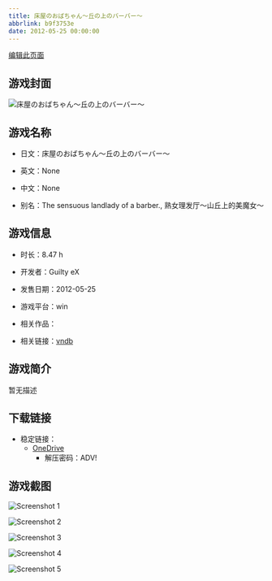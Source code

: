 ```yaml
---
title: 床屋のおばちゃん～丘の上のバーバー～
abbrlink: b9f3753e
date: 2012-05-25 00:00:00
---
```

[编辑此页面](https://github.com/ACG-3/ADV3-source/blob/main/source/_posts/games/%E5%BA%8A%E5%B1%8B%E3%81%AE%E3%81%8A%E3%81%B0%E3%81%A1%E3%82%83%E3%82%93%EF%BD%9E%E4%B8%98%E3%81%AE%E4%B8%8A%E3%81%AE%E3%83%90%E3%83%BC%E3%83%90%E3%83%BC%EF%BD%9E.md)

## 游戏封面

![床屋のおばちゃん～丘の上のバーバー～](https://pan.timero.xyz/onedrive/img_lib_001/%E5%BA%8A%E5%B1%8B%E3%81%AE%E3%81%8A%E3%81%B0%E3%81%A1%E3%82%83%E3%82%93%EF%BD%9E%E4%B8%98%E3%81%AE%E4%B8%8A%E3%81%AE%E3%83%90%E3%83%BC%E3%83%90%E3%83%BC%EF%BD%9E_cover.avif)


## 游戏名称

- 日文：床屋のおばちゃん～丘の上のバーバー～
- 英文：None
- 中文：None

- 别名：The sensuous landlady of a barber., 熟女理发厅～山丘上的美魔女～


## 游戏信息

- 时长：8.47 h
- 开发者：Guilty eX
- 发售日期：2012-05-25
- 游戏平台：win
- 相关作品：

- 相关链接：[vndb](https://vndb.org/v10211)


## 游戏简介

暂无描述


## 下载链接

- 稳定链接：
    - [OneDrive](https://pan.timero.xyz/onedrive/adv_lib_001/%E5%BA%8A%E5%B1%8B%E3%81%AE%E3%81%8A%E3%81%B0%E3%81%A1%E3%82%83%E3%82%93%EF%BD%9E%E4%B8%98%E3%81%AE%E4%B8%8A%E3%81%AE%E3%83%90%E3%83%BC%E3%83%90%E3%83%BC%EF%BD%9E)
        - 解压密码：ADV!



## 游戏截图


![Screenshot 1](https://pan.timero.xyz/onedrive/img_lib_001/%E5%BA%8A%E5%B1%8B%E3%81%AE%E3%81%8A%E3%81%B0%E3%81%A1%E3%82%83%E3%82%93%EF%BD%9E%E4%B8%98%E3%81%AE%E4%B8%8A%E3%81%AE%E3%83%90%E3%83%BC%E3%83%90%E3%83%BC%EF%BD%9E_Screenshot_1.avif)

![Screenshot 2](https://pan.timero.xyz/onedrive/img_lib_001/%E5%BA%8A%E5%B1%8B%E3%81%AE%E3%81%8A%E3%81%B0%E3%81%A1%E3%82%83%E3%82%93%EF%BD%9E%E4%B8%98%E3%81%AE%E4%B8%8A%E3%81%AE%E3%83%90%E3%83%BC%E3%83%90%E3%83%BC%EF%BD%9E_Screenshot_2.avif)

![Screenshot 3](https://pan.timero.xyz/onedrive/img_lib_001/%E5%BA%8A%E5%B1%8B%E3%81%AE%E3%81%8A%E3%81%B0%E3%81%A1%E3%82%83%E3%82%93%EF%BD%9E%E4%B8%98%E3%81%AE%E4%B8%8A%E3%81%AE%E3%83%90%E3%83%BC%E3%83%90%E3%83%BC%EF%BD%9E_Screenshot_3.avif)

![Screenshot 4](https://pan.timero.xyz/onedrive/img_lib_001/%E5%BA%8A%E5%B1%8B%E3%81%AE%E3%81%8A%E3%81%B0%E3%81%A1%E3%82%83%E3%82%93%EF%BD%9E%E4%B8%98%E3%81%AE%E4%B8%8A%E3%81%AE%E3%83%90%E3%83%BC%E3%83%90%E3%83%BC%EF%BD%9E_Screenshot_4.avif)

![Screenshot 5](https://pan.timero.xyz/onedrive/img_lib_001/%E5%BA%8A%E5%B1%8B%E3%81%AE%E3%81%8A%E3%81%B0%E3%81%A1%E3%82%83%E3%82%93%EF%BD%9E%E4%B8%98%E3%81%AE%E4%B8%8A%E3%81%AE%E3%83%90%E3%83%BC%E3%83%90%E3%83%BC%EF%BD%9E_Screenshot_5.avif)

